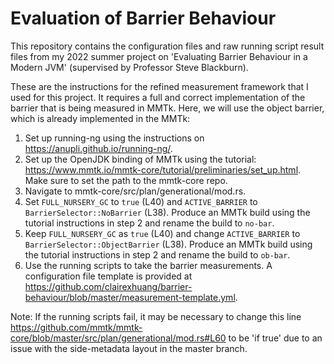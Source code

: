 # Evaluation of Barrier Behaviour

This repository contains the configuration files and raw running script result files from my 2022 summer project on 'Evaluating Barrier Behaviour in a Modern JVM' (supervised by Professor Steve Blackburn).

These are the instructions for the refined measurement framework that I used for this project. It requires a full and correct implementation of the barrier that is being measured in MMTk. Here, we will use the object barrier, which is already implemented in the MMTk: 
1. Set up running-ng using the instructions on https://anupli.github.io/running-ng/.
2. Set up the OpenJDK binding of MMTk using the tutorial: https://www.mmtk.io/mmtk-core/tutorial/preliminaries/set_up.html. Make sure to set the path to the mmtk-core repo.
3. Navigate to mmtk-core/src/plan/generational/mod.rs.
4. Set `FULL_NURSERY_GC` to `true` (L40) and `ACTIVE_BARRIER` to `BarrierSelector::NoBarrier` (L38). Produce an MMTk build using the tutorial instructions in step 2 and rename the build to `no-bar`. 
5. Keep `FULL_NURSERY_GC` as `true` (L40) and change `ACTIVE_BARRIER` to `BarrierSelector::ObjectBarrier` (L38). Produce an MMTk build using the tutorial instructions in step 2 and rename the build to `ob-bar`.
6. Use the running scripts to take the barrier measurements. A configuration file template is provided at https://github.com/clairexhuang/barrier-behaviour/blob/master/measurement-template.yml.

Note: If the running scripts fail, it may be necessary to change this line https://github.com/mmtk/mmtk-core/blob/master/src/plan/generational/mod.rs#L60 to be 'if true' due to an issue with the side-metadata layout in the master branch. 
